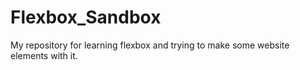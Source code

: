 # Flexbox_Sandbox
My repository for learning flexbox and trying to make some website elements with it.
